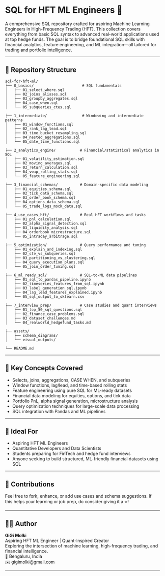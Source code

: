 # SQL for HFT ML Engineers 🚀

A comprehensive SQL repository crafted for aspiring Machine Learning Engineers in High-Frequency Trading (HFT). This collection covers everything from basic SQL syntax to advanced real-world applications used at top hedge funds. The goal is to bridge foundational SQL skills with financial analytics, feature engineering, and ML integration—all tailored for trading and portfolio intelligence.

---

## 🧭 Repository Structure

```
sql-for-hft-ml/
├── 0_basics/                      # SQL fundamentals
│   ├── 01_select_where.sql
│   ├── 02_joins_aliases.sql
│   ├── 03_groupby_aggregates.sql
│   ├── 04_case_when.sql
│   └── 05_subqueries_ctes.sql

├── 1_intermediate/                # Windowing and intermediate patterns
│   ├── 01_window_functions.sql
│   ├── 02_rank_lag_lead.sql
│   ├── 03_time_bucket_resampling.sql
│   ├── 04_nested_aggregations.sql
│   └── 05_date_time_functions.sql

├── 2_analytics_engine/           # Financial/statistical analytics in SQL
│   ├── 01_volatility_estimation.sql
│   ├── 02_moving_averages.sql
│   ├── 03_return_calculation.sql
│   ├── 04_vwap_rolling_stats.sql
│   └── 05_feature_engineering.sql

├── 3_financial_schemas/          # Domain-specific data modeling
│   ├── 01_equities_schema.sql
│   ├── 02_tick_data_schema.sql
│   ├── 03_order_book_schema.sql
│   ├── 04_options_data_schema.sql
│   └── 05_trade_logs_mock_data.sql

├── 4_use_cases_hft/              # Real HFT workflows and tasks
│   ├── 01_pnl_calculation.sql
│   ├── 02_alpha_signal_detection.sql
│   ├── 03_liquidity_analysis.sql
│   ├── 04_orderbook_microstructure.sql
│   └── 05_intraday_arbitrage.sql

├── 5_optimization/               # Query performance and tuning
│   ├── 01_explain_and_indexing.sql
│   ├── 02_cte_vs_subqueries.sql
│   ├── 03_partitioning_vs_clustering.sql
│   ├── 04_query_execution_plans.sql
│   └── 05_join_order_tuning.sql

├── 6_ml_ready_sql/               # SQL-to-ML data pipelines
│   ├── 01_sql_to_pandas_pipeline.ipynb
│   ├── 02_timeseries_features_from_sql.ipynb
│   ├── 03_label_generation_sql.ipynb
│   ├── 04_lag_lead_features_explained.ipynb
│   └── 05_sql_output_to_sklearn.csv

├── 7_interview_prep/             # Case studies and quant interviews
│   ├── 01_top_50_sql_questions.sql
│   ├── 02_finance_case_problems.sql
│   ├── 03_dataset_challenges.md
│   └── 04_realworld_hedgefund_tasks.md

├── assets/
│   ├── schema_diagrams/
│   └── visual_outputs/

└── README.md
```

---

## 🧠 Key Concepts Covered

- Selects, joins, aggregations, CASE WHEN, and subqueries  
- Window functions, lag/lead, and time-based rolling stats  
- Feature engineering using pure SQL for ML-ready datasets  
- Financial data modeling for equities, options, and tick data  
- Portfolio PnL, alpha signal generation, microstructure analysis  
- Query optimization techniques for large-scale data processing  
- SQL integration with Pandas and ML pipelines  

---

## 🔗 Ideal For

- Aspiring HFT ML Engineers  
- Quantitative Developers and Data Scientists  
- Students preparing for FinTech and hedge fund interviews  
- Anyone seeking to build structured, ML-friendly financial datasets using SQL  

---

## 📩 Contributions

Feel free to fork, enhance, or add use cases and schema suggestions. If this helps your learning or job prep, do consider giving it a ⭐️!

---

## 👨‍💻 Author

**GiGi Molki**  
Aspiring HFT ML Engineer | Quant-Inspired Creator  
Exploring the intersection of machine learning, high-frequency trading, and financial intelligence.  
📍 Bengaluru, India  
✉️ gigimolki@gmail.com  

---
